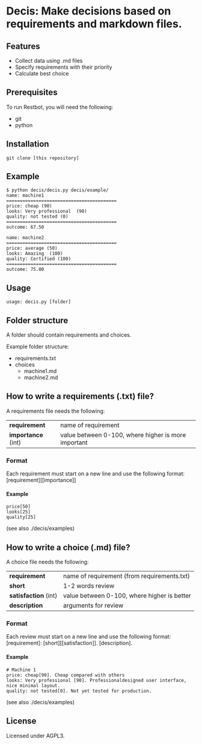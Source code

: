 # Decis: Make decisions based on requirements and markdown files.

## Features
- Collect data using .md files
- Specify requirements with their priority
- Calculate best choice

## Prerequisites
To run Restbot, you will need the following:
- git
- python

## Installation
```
git clone [this repository]
```

## Example
```
$ python decis/decis.py decis/example/
name: machine1
=========================================
price: cheap (90)
looks: Very professional  (90)
quality: not tested (0)
=========================================
outcome: 67.50

name: machine2
=========================================
price: average (50)
looks: Amazing  (100)
quality: Certified (100)
=========================================
outcome: 75.00
```

## Usage
```
usage: decis.py [folder]
```

## Folder structure
A folder should contain requirements and choices. 

Example folder structure:
- requirements.txt
- choices
  - machine1.md
  - machine2.md

## How to write a requirements (.txt) file?
A requirements file needs the following:

| | |
|-|-|
| **requirement** | name of requirement |
| **importance** (int) | value between 0-100, where higher is more important |

### Format
Each requirement must start on a new line and use the following format:
[requirement][[importance]]

#### Example
```
price[50]
looks[25]
quality[25]
```

(see also ./decis/examples)

## How to write a choice (.md) file?
A choice file needs the following:

| | |
|-|-|
| **requirement** | name of requirement (from requirements.txt) |
| **short** | 1-2 words review |
| **satisfaction** (int) | value between 0-100, where higher is better |
| **description** | arguments for review |

### Format
Each review must start on a new line and use the following format:
[requirement]: [short][[satisfaction]]. [description].

#### Example
```
# Machine 1
price: cheap[90]. Cheap compared with others 
looks: Very professional [90]. Professionaldesigned user interface, nice minimal layout.
quality: not tested[0]. Not yet tested for production.

```

(see also ./decis/examples)

## License
Licensed under AGPL3.
